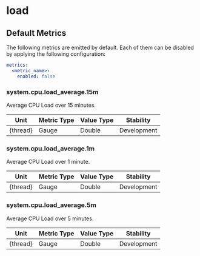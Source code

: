 [comment]: <> (Code generated by mdatagen. DO NOT EDIT.)

# load

## Default Metrics

The following metrics are emitted by default. Each of them can be disabled by applying the following configuration:

```yaml
metrics:
  <metric_name>:
    enabled: false
```

### system.cpu.load_average.15m

Average CPU Load over 15 minutes.

| Unit | Metric Type | Value Type | Stability |
| ---- | ----------- | ---------- | --------- |
| {thread} | Gauge | Double | Development |

### system.cpu.load_average.1m

Average CPU Load over 1 minute.

| Unit | Metric Type | Value Type | Stability |
| ---- | ----------- | ---------- | --------- |
| {thread} | Gauge | Double | Development |

### system.cpu.load_average.5m

Average CPU Load over 5 minutes.

| Unit | Metric Type | Value Type | Stability |
| ---- | ----------- | ---------- | --------- |
| {thread} | Gauge | Double | Development |

